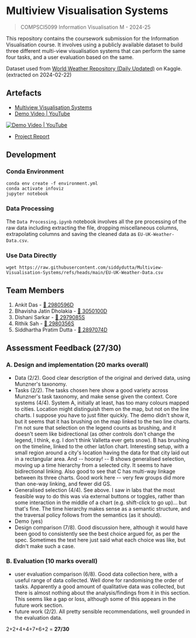 # Multiview Visualisation Systems
> COMPSCI5099 Information Visualisation M - 2024-25

This repository contains the coursework submission for the Information Visualisation course. It involves using a publicly available dataset to build three different multi-view visualisation systems that can perform the same four tasks, and a user evaluation based on the same.

Dataset used from [World Weather Repository (Daily Updated)](https://www.kaggle.com/datasets/nelgiriyewithana/global-weather-repository/data) on Kaggle. (extracted on 2024-02-22)

## Artefacts

- [Multiview Visualisation Systems](https://siddydutta.github.io/Multiview-Visualisation-Systems/)
- [Demo Video | YouTube](https://www.youtube.com/watch?v=PVWMhDoYCgY)

[![Demo Video | YouTube](https://img.youtube.com/vi/PVWMhDoYCgY/0.jpg)](https://www.youtube.com/watch?v=PVWMhDoYCgY)
- [Project Report](/Group%207%20-%20Multiview%20Visualisation%20-%20Report.pdf)

## Development
### Conda Environment
```
conda env create -f environment.yml
conda activate infoviz
jupyter notebook
```

### Data Processing
The `Data Processing.ipynb` notebook involves all the pre processing of the raw data including extracting the file, dropping miscellaneous columns, extrapolating columns and saving the cleaned data as `EU-UK-Weather-Data.csv`.

### Use Data Directly
```
wget https://raw.githubusercontent.com/siddydutta/Multiview-Visualisation-Systems/refs/heads/main/EU-UK-Weather-Data.csv
```

## Team Members
1. Ankit Das - [:email: 2980596D](mailto:2980596D@student.gla.ac.uk)
2. Bhavisha Jatin Dholakia - [:email: 3050100D](mailto:3050100D@student.gla.ac.uk)
3. Dishani Sarkar - [:email: 2979085S](mailto:2979085S@student.gla.ac.uk)
4. Rithik Sah - [:email: 2980356S](mailto:2980356S@student.gla.ac.uk)
5. Siddhartha Pratim Dutta - [:email: 2897074D](mailto:2897074D@student.gla.ac.uk)


## Assessment Feedback (27/30)
### A. Design and implementation (20 marks overall)
- Data (2/2). Good clear description of the original and derived data, using Munzner's taxonomy.
- Tasks (2/2). The tasks chosen here show a good variety across Munzner's task taxonomy, and make sense given the context.
Core systems (4/4). System A, initially at least, has too many colours mapped to cities. Location might distinguish them on the map, but not on the line charts. I suppose you have to just filter quickly. The demo didn't show it, but it seems that it has brushing on the map linked to the two line charts. I'm not sure that selection on the legend counts as brushing, and it doesn't seem like bidirectional (as other controls don't change the legend, I think, e.g. I don't think Valletta ever gets snow). B has brushing on the timeline, linked to the other lat/lon chart. Interesting setup, with a small region around a city's location having the data for that city laid out in a rectangular area. And -- hooray! -- B shows generalised selection, moving up a time hierarchy from a selected city. It seems to have bidirectional linking. Also good to see that C has multi-way linkage between its three charts. Good work here -- very few groups did more than one-way linking, and fewer did GS.
- Generalised selection (4/4). See above. I saw in labs that the most feasible way to do this was via external buttons or toggles, rather than some interaction in the middle of a chart (e.g. shift-click to go up)... but that's fine. The time hierarchy makes sense as a semantic structure, and the traversal policy follows from the semantics (as it should).
- Demo (yes)
- Design comparison (7/8). Good discussion here, although it would have been good to consistently see the best choice argued for, as per the spec. Sometimes the text here just said what each choice was like, but didn't make such a case.
### B. Evaluation (10 marks overall)
- user evaluation comparison (6/8). Good data collection here, with a useful range of data collected. Well done for randomising the order of tasks. Apparently a good amount of qualitative data was collected, but there is almost nothing about the analysis/findings from it in this section. This seems like a gap or loss, although some of this appears in the future work section.
- future work (2/2). All pretty sensible recommendations, well grounded in the evaluation data.
 
2+2+4+4+7+6+2 = **27/30**
